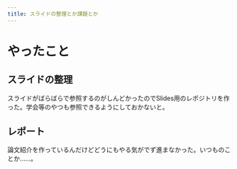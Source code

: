 ```yaml
---
title: スライドの整理とか課題とか
---
```


# やったこと

## スライドの整理

スライドがばらばらで参照するのがしんどかったのでSlides用のレポジトリを作った。学会等のやつも参照できるようにしておかないと。

## レポート

論文紹介を作っているんだけどどうにもやる気がでず進まなかった。いつものことか……。

